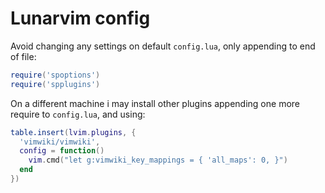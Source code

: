 # Lunarvim config

Avoid changing any settings on default `config.lua`, only appending to end of file:

```lua
require('spoptions')
require('spplugins')
```

On a different machine i may install other plugins appending one more require to `config.lua`, and using:

```lua
table.insert(lvim.plugins, {
  'vimwiki/vimwiki',
  config = function()
    vim.cmd("let g:vimwiki_key_mappings = { 'all_maps': 0, }")
  end
})
```
